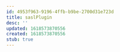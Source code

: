 ```yaml
---
id: 4953f963-9196-4ffb-b9be-2700d31e723d
title: saslPlugin
desc: ''
updated: 1618573870556
created: 1618573870556
stub: true
---
```


